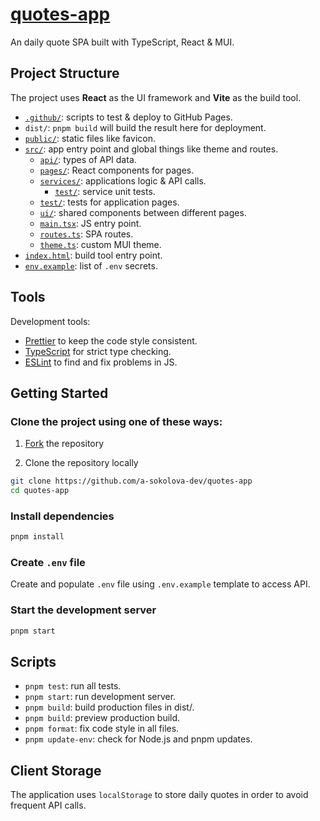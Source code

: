 # [quotes-app][web-url]

An daily quote SPA built with TypeScript, React & MUI.

[web-url]: https://a-sokolova-dev.github.io/beauty-glow-landing/

## Project Structure

The project uses **React** as the UI framework and **Vite** as the build tool.

- [`.github/`](.github/): scripts to test & deploy to GitHub Pages.
- `dist/`: `pnpm build` will build the result here for deployment.
- [`public/`](./public/): static files like favicon.
- [`src/`](./src/): app entry point and global things like theme and routes.
  - [`api/`](./src/api/): types of API data.
  - [`pages/`](./src/pages/): React components for pages.
  - [`services/`](./src/services/): applications logic & API calls.
    - [`test/`](./src/services/test/): service unit tests.
  - [`test/`](./src/test/): tests for application pages.
  - [`ui/`](./src/ui): shared components between different pages.
  - [`main.tsx`](./src/main.tsx): JS entry point.
  - [`routes.ts`](./src/routes.ts): SPA routes.
  - [`theme.ts`](./src/theme.ts): custom MUI theme.
- [`index.html`](./index.html): build tool entry point.
- [`env.example`](.env.example): list of `.env` secrets.

## Tools

Development tools:

- [Prettier](./.prettierrc) to keep the code style consistent.
- [TypeScript](./tsconfig.json) for strict type checking.
- [ESLint](./eslint.config.js) to find and fix problems in JS.

## Getting Started

### Clone the project using one of these ways:

1. [Fork](https://github.com/a-sokolova-dev/quotes-app/fork) the repository

2. Clone the repository locally

```bash
git clone https://github.com/a-sokolova-dev/quotes-app
cd quotes-app
```

### Install dependencies

```bash
pnpm install
```

### Create `.env` file

Create and populate `.env` file using `.env.example` template to access API.

### Start the development server

```bash
pnpm start
```

## Scripts

- `pnpm test`: run all tests.
- `pnpm start`: run development server.
- `pnpm build`: build production files in dist/.
- `pnpm build`: preview production build.
- `pnpm format`: fix code style in all files.
- `pnpm update-env`: check for Node.js and pnpm updates.

## Client Storage

The application uses `localStorage` to store daily quotes in order to avoid frequent API calls.
